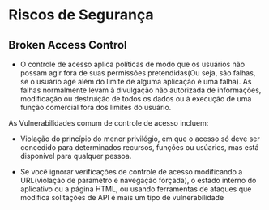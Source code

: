 # **Riscos de Segurança**

## Broken Access Control
- O controle de acesso aplica políticas de modo que os usuários não possam agir fora de suas permissões pretendidas(Ou seja, são falhas, se o usuário age além do limite de alguma aplicação é uma falha). As falhas normalmente levam à divulgação não autorizada de informações, modificação ou destruição de todos os dados ou à execução de uma função comercial fora dos limites do usuário. 

As Vulnerabilidades comum de controle de acesso incluem:

- Violação do princípio do menor privilégio, em que o acesso só deve ser concedido para determinados recursos, funções ou usúarios, mas está disponível para qualquer pessoa.

- Se você ignorar verificações de controle de acesso modificando a URL(violação de parametro e navegação forçada), o estado interno do aplicativo ou a página HTML, ou usando ferramentas de ataques que modifica solitações de API é mais um tipo de vulnerabilidade 

